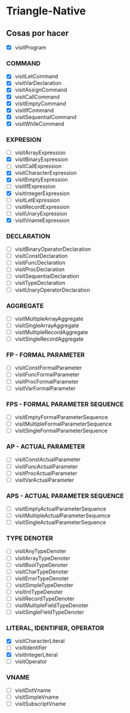 # Triangle-Native

## Cosas por hacer

- [x] visitProgram

### COMMAND
- [x] visitLetCommand
- [x] visitVarDeclaration
- [x] visitAssignCommand
- [x] visitCallCommand
- [x] visitEmptyCommand
- [x] visitIfCommand
- [x] visitSequentialCommand
- [x] visitWhileCommand

### EXPRESION
- [ ] visitArrayExpression
- [x] visitBinaryExpression
- [ ] visitCallExpression
- [x] visitCharacterExpression
- [x] visitEmptyExpression
- [ ] visitIfExpression
- [x] visitIntegerExpression
- [ ] visitLetExpression
- [ ] visitRecordExpression
- [ ] visitUnaryExpression
- [x] visitVnameExpression

### DECLARATION
- [ ] visitBinaryOperatorDeclaration
- [ ] visitConstDeclaration
- [ ] visitFuncDeclaration
- [ ] visitProcDeclaration
- [ ] visitSequentialDeclaration
- [ ] visitTypeDeclaration
- [ ] visitUnaryOperatorDeclaration

### AGGREGATE
- [ ] visitMultipleArrayAggregate
- [ ] visitSingleArrayAggregate
- [ ] visitMultipleRecordAggregate
- [ ] visitSingleRecordAggregate
    
### FP - FORMAL PARAMETER
- [ ] visitConstFormalParameter
- [ ] visitFuncFormalParameter
- [ ] visitProcFormalParameter
- [ ] visitVarFormalParameter

### FPS - FORMAL PARAMETER SEQUENCE
- [ ] visitEmptyFormalParameterSequence
- [ ] visitMultipleFormalParameterSequence
- [ ] visitSingleFormalParameterSequence
    
### AP - ACTUAL PARAMETER
- [ ] visitConstActualParameter
- [ ] visitFuncActualParameter
- [ ] visitProcActualParameter
- [ ] visitVarActualParameter

### APS - ACTUAL PARAMETER SEQUENCE
- [ ] visitEmptyActualParameterSequence
- [ ] visitMultipleActualParameterSequence
- [ ] visitSingleActualParameterSequence
    
### TYPE DENOTER
- [ ] visitAnyTypeDenoter
- [ ] visitArrayTypeDenoter
- [ ] visitBoolTypeDenoter
- [ ] visitCharTypeDenoter
- [ ] visitErrorTypeDenoter
- [ ] visitSimpleTypeDenoter
- [ ] visitIntTypeDenoter
- [ ] visitRecordTypeDenoter
- [ ] visitMultipleFieldTypeDenoter
- [ ] visitSingleFieldTypeDenoter

### LITERAL, IDENTIFIER, OPERATOR
- [x] visitCharacterLiteral
- [ ] visitIdentifier
- [x] visitIntegerLiteral
- [ ] visitOperator

### VNAME
- [ ] visitDotVname
- [ ] visitSimpleVname
- [ ] visitSubscriptVname
